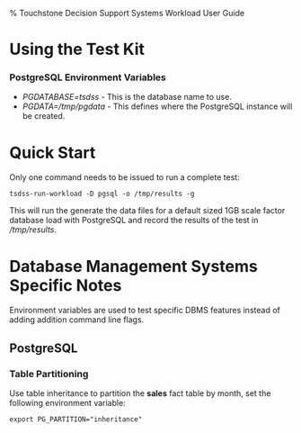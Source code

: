 % Touchstone Decision Support Systems Workload User Guide

Using the Test Kit
==================

### PostgreSQL Environment Variables

* *PGDATABASE=tsdss* - This is the database name to use.
* *PGDATA=/tmp/pgdata* - This defines where the PostgreSQL instance will be
  created.

Quick Start
===========

Only one command needs to be issued to run a complete test:

    tsdss-run-workload -D pgsql -o /tmp/results -g

This will run the generate the data files for a default sized 1GB scale factor
database load with PostgreSQL and record the results of the test in
_/tmp/results_.

Database Management Systems Specific Notes
==========================================

Environment variables are used to test specific DBMS features instead of adding
addition command line flags.

PostgreSQL
----------

### Table Partitioning

Use table inheritance to partition the **sales** fact table by month, set the
following environment variable:

    export PG_PARTITION="inheritance"
